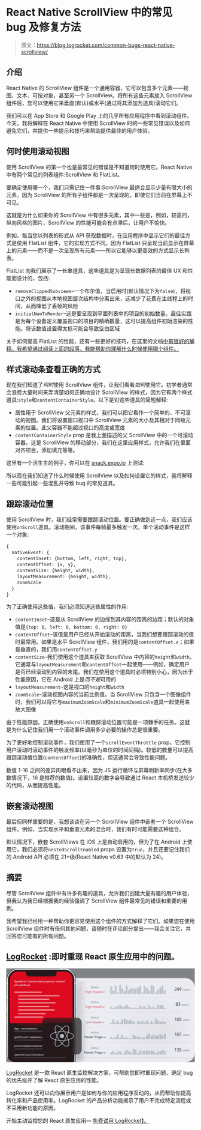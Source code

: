 # React Native ScrollView 中的常见 bug 及修复方法

> 原文：<https://blog.logrocket.com/common-bugs-react-native-scrollview/>

## 介绍

React Native 的 ScrollView 组件是一个通用容器，它可以包含多个元素——视图、文本、可按对象，甚至另一个 ScrollView。将所有这些元素放入 ScrollView 组件后，您可以使用它来垂直(默认)或水平(通过将其添加为道具)滚动它们。

我们可以在 App Store 和 Google Play 上的几乎所有应用程序中看到滚动组件。今天，我将解释在 React Native 中使用 ScrollView 时的一些常见错误以及如何避免它们，并提供一些提示和技巧来帮助提供最佳的用户体验。

## 何时使用滚动视图

使用 ScrollView 的第一个也是最常见的错误是不知道何时使用它。React Native 中有两个常见的列表组件:ScrollView 和 FlatList。

要确定使用哪一个，我们只需记住一件事:ScrollView 最适合显示少量有限大小的元素，因为 ScrollView 的所有子组件都是一次呈现的，即使它们当前在屏幕上不可见。

这就是为什么如果你的 ScrollView 中有很多元素，其中一些是，例如，较高的，纵向风格的图片，ScrollView 的性能可能会有点滞后，让用户不愉快。

例如，每当您以列表的形式从 API 获取数据时，在应用程序中显示它们的最佳方式是使用 FlatList 组件，它的实现方式不同。因为 FlatList 只呈现当前显示在屏幕上的元素——而不是一次呈现所有元素——所以它能够以更高效的方式显示长列表。

FlatList 向我们展示了一长串道具，这些道具是为呈现长数据列表的最佳 UX 和性能而设计的，包括:

*   `removeClippedSubviews`–一个布尔值，当启用时(默认情况下为`false`)，将视口之外的视图从本地视图层次结构中分离出来，这减少了花费在主线程上的时间，从而降低了丢帧的风险
*   `initialNumToRender`–这是要呈现到平面列表中的项目的初始数量。最佳实践是为每个设备定义覆盖视口的项目的精确数量，这可以提高组件初始渲染的性能。将该数值设置得太低可能会导致空白区域

关于如何提高 FlatList 的性能，还有一些更好的技巧，在这里的文档[中有很好的解释。我希望通过阅读上面的段落，我能帮助你理解什么时候使用哪个组件。](https://reactnative.dev/docs/optimizing-flatlist-configuration#props)

## 样式滚动条查看正确的方式

现在我们知道了*何时*使用 ScrollView 组件，让我们看看*如何*使用它。初学者通常会浪费大量时间来弄清楚如何正确地设计 ScrollView 的样式，因为它有两个样式道具:`style`和`contentContainerStyle`。以下是对这些道具的简短解释:

*   属性用于 ScrollView 父元素的样式，我们可以把它看作一个简单的、不可滚动的视图。我们将设置窗口视口中 ScrollView 元素的大小及其相对于同级元素的位置。此父容器不能超过视口的高度或宽度
*   `contentContainerStyle` prop 是我上面描述的父 ScrollView 中的一个可滚动容器。这是 ScrollView 的移动部分，我们在这里应用样式，允许我们在里面对齐项目，添加填充等等。

这里有一个活生生的例子，你可以在 [snack.expo.io](https://snack.expo.io/@karniej/bd5446) 上测试:

所以现在我们知道了什么时候使用 ScrollView 以及如何设置它的样式，我将解释一些可能引起一些混乱并导致 bug 的常见道具。

## 跟踪滚动位置

使用 ScrollView 时，我们经常需要跟踪滚动位置。要正确做到这一点，我们应该使用`onScroll`道具。滚动期间，该事件每帧最多触发一次。单个滚动事件是这样一个对象:

```
{
  nativeEvent: {
    contentInset: {bottom, left, right, top},
    contentOffset: {x, y},
    contentSize: {height, width},
    layoutMeasurement: {height, width},
    zoomScale
  }
}
```

为了正确使用这些值，我们必须知道这些属性的作用:

*   `contentInset`–这是从 ScrollView 的边缘到其内容的距离的边距；默认的对象值是`{top: 0, left: 0, bottom: 0, right: 0}`
*   `contentOffset`–该值是用户已经从开始滚动的距离，当我们想要跟踪滚动的值时最常用。如果是水平 ScrollView 组件，我们用的是`contentOffset.x`；如果是垂直的，我们用`contentOffset.y`
*   `contentSize`–我们使用这个道具来获取 ScrollView 中内容的`height`和`width`。它通常与`layoutMeasurement`和`contentOffset`一起使用——例如，确定用户是否已经滚动到内容的末尾。我们在使用这个道具时必须特别小心，因为出于性能原因，它在 Android 上是*而不是*可用的
*   `layoutMeasurement`–这是视口的`height`和`width`
*   `zoomScale`–滚动视图内容的当前比例值。当 ScrollView 只包含一个图像组件时，我们可以将它与`maximumZoomScale`和`minimumZoomScale`道具一起使用来放大图像

由于性能原因，正确使用`onScroll`和跟踪滚动位置可能是一项棘手的任务。这就是为什么记住我们用一个滚动事件调用多少必要的操作总是很重要。

为了更好地控制滚动事件，我们使用了一个`scrollEventThrottle` prop，它控制用户滚动时滚动事件的触发频率(以毫秒为单位的时间间隔)。较低的数量可以提高跟踪滚动值位置(`contentOffset`)的准确性，但这通常会导致性能问题。

数值 1-16 之间的差异肉眼看不出来，因为 JS 运行循环与屏幕刷新率同步(在大多数情况下，16 是推荐的数值)。设置较高的数字会导致通过 React 本机桥发送较少的代码，从而提高性能。

## 嵌套滚动视图

最后但同样重要的是，我想谈谈在另一个 ScrollView 组件中嵌套一个 ScrollView 组件。例如，当实现水平和垂直元素的混合时，我们有时可能需要这种组合。

默认情况下，嵌套 ScrollViews 在 iOS 上是自动启用的，但为了在 Android 上使用它，我们必须将`nestedScrollEnabled` props 设置为`true`，并且还要记住我们的 Android API 必须在 21+级(React Native v0.63 中的默认为 24)。

## 摘要

尽管 ScrollView 组件中有许多有趣的道具，允许我们创建大量有趣的用户体验，但我认为我已经根据我的经验强调了 ScrollView 组件最常见的错误和重要的用例。

我希望我已经用一种帮助你更容易使用这个组件的方式解释了它们。如果您在使用 ScrollView 组件时有任何其他问题，请随时在评论部分提出——我会关注它，并回答您可能有的所有问题。

## [LogRocket](https://lp.logrocket.com/blg/react-native-signup) :即时重现 React 原生应用中的问题。

[![](img/110055665562c1e02069b3698e6cc671.png)](https://lp.logrocket.com/blg/react-native-signup)

[LogRocket](https://lp.logrocket.com/blg/react-native-signup) 是一款 React 原生监控解决方案，可帮助您即时重现问题、确定 bug 的优先级并了解 React 原生应用的性能。

LogRocket 还可以向你展示用户是如何与你的应用程序互动的，从而帮助你提高转化率和产品使用率。LogRocket 的产品分析功能揭示了用户不完成特定流程或不采用新功能的原因。

开始主动监控您的 React 原生应用— [免费试用 LogRocket】。](https://lp.logrocket.com/blg/react-native-signup)